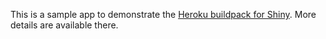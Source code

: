 This is a sample app to demonstrate the [Heroku buildpack for
Shiny](https://github.com/btubbs/heroku-buildpack-shiny).  More details are
available there.
